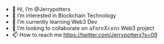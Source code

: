 - 👋 Hi, I’m @Jerrypotterx
- 👀 I’m interested in Blockchain Technology 
- 🌱 I’m currently learning Web3 Dev
- 💞️ I’m looking to collaborate on 𝕒𝕗𝕠𝕣𝕖X𝕔𝕠𝕚𝕟 Web3 project 
- 📫 How to reach me https://twitter.com/Jerrypotterx?s=09

<!---
Jerrypotterx/Jerrypotterx is a ✨ special ✨ repository because its `README.md` (this file) appears on your GitHub profile.
You can click the Preview link to take a look at your changes.
--->
